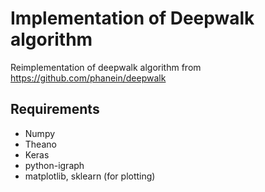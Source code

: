 Implementation of Deepwalk algorithm
====================================

Reimplementation of deepwalk algorithm from https://github.com/phanein/deepwalk

## Requirements
 * Numpy
 * Theano
 * Keras
 * python-igraph
 * matplotlib, sklearn (for plotting)


